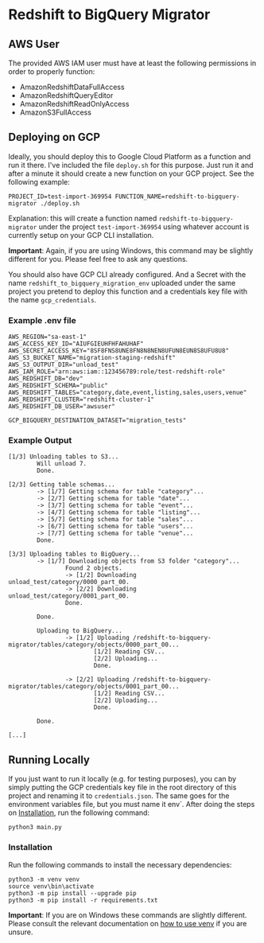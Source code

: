 # Redshift to BigQuery Migrator

## AWS User

The provided AWS IAM user must have at least the following permissions in order to properly function:
 - AmazonRedshiftDataFullAccess
 - AmazonRedshiftQueryEditor
 - AmazonRedshiftReadOnlyAccess
 - AmazonS3FullAccess

##  Deploying on GCP

Ideally, you should deploy this to Google Cloud Platform as a function and run it there. I've included the file `deploy.sh` for this purpose. Just run it and after a minute it should create a new function on your GCP project. See the following example:

```
PROJECT_ID=test-import-369954 FUNCTION_NAME=redshift-to-bigquery-migrator ./deploy.sh
```

Explanation: this will create a function named `redshift-to-bigquery-migrator` under the project `test-import-369954` using whatever account is currently setup on your GCP CLI installation.

**Important**: Again, if you are using Windows, this command may be slightly different for you. Please feel free to ask any questions.

You should also have GCP CLI already configured. And a Secret with the name `redshift_to_bigquery_migration_env` uploaded under the same project you pretend to deploy this function and a credentials key file with the name `gcp_credentials`.

### Example .env file

```
AWS_REGION="sa-east-1"
AWS_ACCESS_KEY_ID="AIUFGIEUHFHFAHUHAF"
AWS_SECRET_ACCESS_KEY="8SF8FNS8UNE8FN8N8NEN8UFUN8EUN8S8UFU8U8"
AWS_S3_BUCKET_NAME="migration-staging-redshift"
AWS_S3_OUTPUT_DIR="unload_test"
AWS_IAM_ROLE="arn:aws:iam::123456789:role/test-redshift-role"
AWS_REDSHIFT_DB="dev"
AWS_REDSHIFT_SCHEMA="public"
AWS_REDSHIFT_TABLES="category,date,event,listing,sales,users,venue"
AWS_REDSHIFT_CLUSTER="redshift-cluster-1"
AWS_REDSHIFT_DB_USER="awsuser"

GCP_BIGQUERY_DESTINATION_DATASET="migration_tests"
```

### Example Output

```
[1/3] Unloading tables to S3...
        Will unload 7.
        Done.

[2/3] Getting table schemas...
        -> [1/7] Getting schema for table "category"...
        -> [2/7] Getting schema for table "date"...
        -> [3/7] Getting schema for table "event"...
        -> [4/7] Getting schema for table "listing"...
        -> [5/7] Getting schema for table "sales"...
        -> [6/7] Getting schema for table "users"...
        -> [7/7] Getting schema for table "venue"...
        Done.

[3/3] Uploading tables to BigQuery...
        -> [1/7] Downloading objects from S3 folder "category"...
                Found 2 objects.
                -> [1/2] Downloading unload_test/category/0000_part_00.
                -> [2/2] Downloading unload_test/category/0001_part_00.
                Done.

        Done.

        Uploading to BigQuery...
                -> [1/2] Uploading /redshift-to-bigquery-migrator/tables/category/objects/0000_part_00...
                        [1/2] Reading CSV...
                        [2/2] Uploading...
                        Done.

                -> [2/2] Uploading /redshift-to-bigquery-migrator/tables/category/objects/0001_part_00...
                        [1/2] Reading CSV...
                        [2/2] Uploading...
                        Done.

        Done.

[...]
```

## Running Locally

If you just want to run it locally (e.g. for testing purposes), you can by simply putting the GCP credentials key file in the root directory of this project and renaming it to `credentials.json`. The same goes for the environment variables file, but you must name it env`. After doing the steps on [Installation](#installation), run the following command:

```
python3 main.py
```

### Installation

Run the following commands to install the necessary dependencies:

```
python3 -m venv venv
source venv\bin\activate
python3 -m pip install --upgrade pip
python3 -m pip install -r requirements.txt
```

**Important**: If you are on Windows these commands are slightly different. Please consult the relevant documentation on [how to use venv](https://docs.python.org/3/library/venv.html) if you are unsure.
